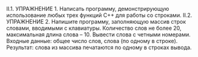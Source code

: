 II.1.	УПРАЖНЕНИЕ 1. Написать программу, демонстрирующую использование любых трех функций С++ для работы со строками.
II.2.	УПРАЖНЕНИЕ 2. Напишите программу, заполняющую массив строк словами, вводимыми с клавиатуры. Количество слов не более 20, максимальная длина слова – 10. Вывести слова с четными номерами.
Входные данные: общее число слов, слова (по одному в строке).
Результат: слова из массива печатаются по одному в строках вывода.
